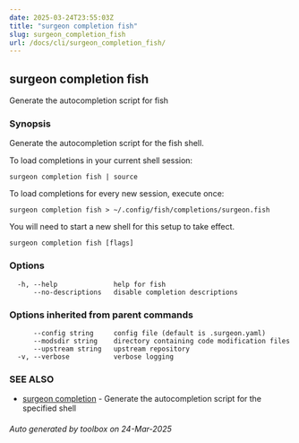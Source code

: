 ```yaml
---
date: 2025-03-24T23:55:03Z
title: "surgeon completion fish"
slug: surgeon_completion_fish
url: /docs/cli/surgeon_completion_fish/
---
```

## surgeon completion fish

Generate the autocompletion script for fish

### Synopsis

Generate the autocompletion script for the fish shell.

To load completions in your current shell session:

	surgeon completion fish | source

To load completions for every new session, execute once:

	surgeon completion fish > ~/.config/fish/completions/surgeon.fish

You will need to start a new shell for this setup to take effect.


```
surgeon completion fish [flags]
```

### Options

```
  -h, --help              help for fish
      --no-descriptions   disable completion descriptions
```

### Options inherited from parent commands

```
      --config string     config file (default is .surgeon.yaml)
      --modsdir string    directory containing code modification files
      --upstream string   upstream repository
  -v, --verbose           verbose logging
```

### SEE ALSO

* [surgeon completion](/surgeon/docs/cli/surgeon_completion/)	 - Generate the autocompletion script for the specified shell

###### Auto generated by toolbox on 24-Mar-2025
